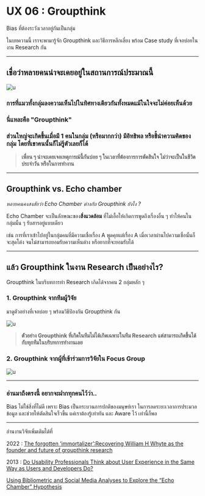# UX 06 : Groupthink 
Bias ที่ต้องระวังเวลาอยู่กันเป็นกลุ่ม

ในบทความนี้ เราจะพามารู้จัก Groupthink และวิธีการหลีกเลี่ยง พร้อม Case study ที่เจอบ่อยในงาน Research กัน 

---


## เชื่อว่าหลายคนน่าจะเคยอยู่ในสถานการณ์ประมาณนี้


![u](https://sv1.picz.in.th/images/2022/07/31/XZEGTf.md.png)

### การที่แมวทั้งกลุ่มลงความเห็นไปในทิศทางเดียวกันทั้งหมดแม้ในใจจะไม่ค่อยเห็นด้วย 

### นี่แหละคือ "Groupthink" 

### ส่วนใหญ่จะเกิดขึ้นเมื่อมี 1 คนในกลุ่ม (หรือมากกว่า) มีอิทธิพล หรือชี้นำความคิดของกลุ่ม โดยที่เขาคนนั้นก็ไม่รู้ตัวเลยก็ได้

>**เพื่อน ๆ น่าจะเคยเจอเหตุการณ์นี้กันบ่อย ๆ ในเวลาที่ต้องการการตัดสินใจ ไม่ว่าจะเป็นในชีวิตประจำวัน หรือในการทำงาน**


---

## Groupthink vs. Echo chamber 

*หลายคนคงสงสัยว่า Echo Chamber ต่างกับ Groupthink ยังไง ?*

Echo Chamber จะเป็นลักษณะของ**สิ่งแวดล้อม** ที่ไม่เอื้อให้เกิดการพูดถึงเรื่องอื่น ๆ ทำให้คนในกลุ่มนั้น ๆ รับสารอยู่แบบเดียว 

เช่น การที่เราเข้าไปอยู่ในกลุ่มคนที่มีความเชื่อเรื่อง A พูดคุยแต่เรื่อง A เมื่อเวลาผ่านไปความเชื่อนั้นก็จะสุดโต่ง จนไม่สามารถยอมรับความเห็นต่าง 
หรือยากที่จะยอมรับได้ 

---

## แล้ว Groupthink ในงาน Research เป็นอย่างไร? 

Groupthink ในบริบทการทำ Research เกิดได้จากคน 2 กลุ่มหลัก ๆ 


### 1. Groupthink จากทีมผู้วิจัย

มาดูตัวอย่างที่เจอบ่อย ๆ พร้อมวิธีป้องกัน Groupthink กัน


![u](https://sv1.picz.in.th/images/2022/07/31/XZbMeI.md.png)

>**ตัวอย่าง Groupthink ที่เกิดในทีมไม่ได้เกิดเฉพาะในทีม Research แต่สามารถเกิดขึ้นได้กับทุกทีมในบริบทการทำงานเลย**



### 2. Groupthink จากผู้ที่เข้าร่วมการวิจัยใน Focus Group


![u](https://sv1.picz.in.th/images/2022/07/31/XZj99S.md.png)

---
### อ่านมาถึงตรงนี้ อยากจะฝากทุกคนไว้ว่า..

Bias ไม่ใช่สิ่งที่ไม่ดี เพราะ Bias เป็นกระบวนการปกติของมนุษย์เรา ในการลดระยะเวลาการประมวลข้อมูล และช่วยให้ตัดสินใจเร็วขึ้น แค่เราต้องรู้เท่าทัน และ Aware ไว้ เท่านี้ก็พอ

---
อ่านงานวิจัยเพิ่มเติมได้ที่


2022 : [The forgotten ‘immortalizer’:Recovering William H Whyte as the founder and future of groupthink research](https://journals.sagepub.com/doi/pdf/10.1177/00187267211070680?fbclid=IwAR3pdrw3emdmWF0tOcAOydVaK8nblGjx_daF6OFBGKZxqNnLv_cZpNA7nSg)

2013 : 
[Do Usability Professionals Think about User Experience in the Same Way as Users and Developers Do?](https://link.springer.com/content/pdf/10.1007/978-3-642-40480-1_31.pdf?fbclid=IwAR3ZXSUPGidbLZgPbMyFezg7kMeDMDXdlVAfibsrUyhKTmcGRjoYWk4HZUg)

[Using Bibliometric and Social Media Analyses to Explore the “Echo Chamber” Hypothesis](https://journals.sagepub.com/doi/abs/10.1177/0895904813515330?fbclid=IwAR1MhLcKhnKqjjVEc9w1GjVCDPGW0jdBwnzWpP1NzA_vOi7BgcfTlTkv_8o&casa_token=uHCmFwFMZMwAAAAA%3AfIzz-9ivK4-rmak8gPoXCEQxtNdfhF3Kke9iUfZi5Jz54L8d714sSR_WJ85K9xCjkHrHqDbwowNX&journalCode=epxa)
